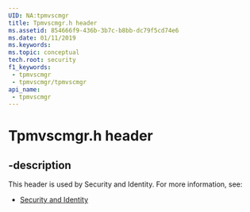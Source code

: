 ```yaml
---
UID: NA:tpmvscmgr
title: Tpmvscmgr.h header
ms.assetid: 854666f9-436b-3b7c-b8bb-dc79f5cd74e6
ms.date: 01/11/2019
ms.keywords: 
ms.topic: conceptual
tech.root: security
f1_keywords:
 - tpmvscmgr
 - tpmvscmgr/tpmvscmgr
api_name:
 - tpmvscmgr
---
```


# Tpmvscmgr.h header


## -description

This header is used by Security and Identity. For more information, see:

- [Security and Identity](../_security/index.md)


